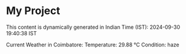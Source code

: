 # My Project

This content is dynamically generated in Indian Time (IST): 2024-09-30 19:40:38 IST


Current Weather in Coimbatore:
Temperature: 29.88 °C
Condition: haze
